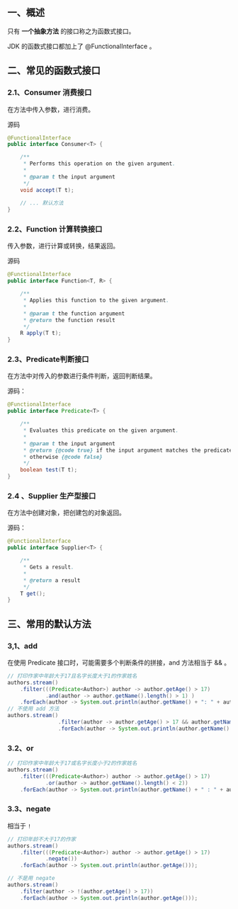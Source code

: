 ## 一、概述

只有 **一个抽象方法** 的接口称之为函数式接口。

JDK 的函数式接口都加上了 @FunctionalInterface 。

## 二、常见的函数式接口

### 2.1、Consumer 消费接口

在方法中传入参数，进行消费。

源码

```java
@FunctionalInterface
public interface Consumer<T> {

    /**
     * Performs this operation on the given argument.
     *
     * @param t the input argument
     */
    void accept(T t);
    
    // ... 默认方法
}
```

### 2.2、Function 计算转换接口

传入参数，进行计算或转换，结果返回。

源码

```java
@FunctionalInterface
public interface Function<T, R> {

    /**
     * Applies this function to the given argument.
     *
     * @param t the function argument
     * @return the function result
     */
    R apply(T t);
}
```

### 2.3、Predicate判断接口

在方法中对传入的参数进行条件判断，返回判断结果。

源码：

```java
@FunctionalInterface
public interface Predicate<T> {

    /**
     * Evaluates this predicate on the given argument.
     *
     * @param t the input argument
     * @return {@code true} if the input argument matches the predicate,
     * otherwise {@code false}
     */
    boolean test(T t);
}
```

### 2.4 、Supplier 生产型接口

在方法中创建对象，把创建包的对象返回。

源码：

```java
@FunctionalInterface
public interface Supplier<T> {

    /**
     * Gets a result.
     *
     * @return a result
     */
    T get();
}
```

## 三、常用的默认方法

### 3,1、add

在使用 Predicate 接口时，可能需要多个判断条件的拼接，and 方法相当于 && 。

```java
// 打印作家中年龄大于17且名字长度大于1的作家姓名
authors.stream()
    .filter(((Predicate<Author>) author -> author.getAge() > 17)
            .and(author -> author.getName().length() > 1) )
    .forEach(author -> System.out.println(author.getName() + ": " + author.getAge()));
// 不使用 add 方法
authors.stream()
                .filter(author -> author.getAge() > 17 && author.getName().length() > 1)
                .forEach(author -> System.out.println(author.getName() + ": " + author.getAge()));
```

### 3.2、or

```java
// 打印作家中年龄大于17或名字长度小于2的作家姓名
authors.stream()
    .filter(((Predicate<Author>) author -> author.getAge() > 17)
            .or(author -> author.getName().length() < 2))
    .forEach(author -> System.out.println(author.getName() + " : " + author.getAge()));
```

### 3.3、negate

相当于 `!`

```java
// 打印年龄不大于17的作家
authors.stream()
    .filter(((Predicate<Author>) author -> author.getAge() > 17)
            .negate())
    .forEach(author -> System.out.println(author.getAge()));

// 不是用 negate
authors.stream()
    .filter(author -> !(author.getAge() > 17))
    .forEach(author -> System.out.println(author.getAge()));
```

